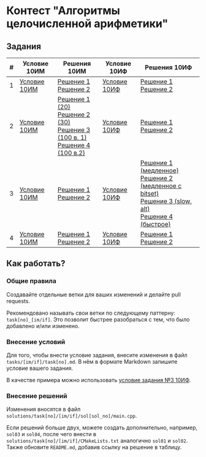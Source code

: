 # Контест "Алгоритмы целочисленной арифметики"

## Задания

| # | Условие 10ИМ | Решения 10ИМ                                                                                                                                                                                                                              | Условие 10ИФ | Решения 10ИФ                                                                                                                                                                                                                                                      |
| --- | --- |-------------------------------------------------------------------------------------------------------------------------------------------------------------------------------------------------------------------------------------------| --- |-------------------------------------------------------------------------------------------------------------------------------------------------------------------------------------------------------------------------------------------------------------------|
| 1 | [Условие 10ИМ](tasks/im/task1.md) | [Решение 1](solutions/task1/im/sol01/main.cpp) <br> [Решение 2](solutions/task1/im/sol02/main.cpp)                                                                                                                                        | [Условие 10ИФ](tasks/if/task1.md) | [Решение 1](solutions/task1/if/sol01/main.cpp) <br> [Решение 2](solutions/task1/if/sol02/main.cpp)                                                                                                                                                                |
| 2 | [Условие 10ИМ](tasks/im/task2.md) | [Решение 1 (20)](solutions/task2/im/sol01/main.cpp) <br> [Решение 2 (30)](solutions/task2/im/sol02/main.cpp) <br> [Решение 3 (100 в. 1)](solutions/task2/im/sol03/main.cpp) <br> [Решение 4 (100 в.2)](solutions/task2/im/sol04/main.cpp) | [Условие 10ИФ](tasks/if/task2.md) | [Решение 1](solutions/task2/if/sol01/main.cpp) <br> [Решение 2](solutions/task2/if/sol02/main.cpp) |
| 3 | [Условие 10ИМ](tasks/im/task3.md) | [Решение 1](solutions/task3/im/sol01/main.cpp) <br> [Решение 2](solutions/task3/im/sol02/main.cpp)                                                                                                                                        | [Условие 10ИФ](tasks/if/task3.md) | [Решение 1 (медленное)](solutions/task3/if/sol01/main.cpp) <br> [Решение 2 (медленное с bitset)](solutions/task3/if/sol02/main.cpp) <br> [Решение 3 (slow, alt)](solutions/task3/if/sol03/main.cpp) <br> [Решение 4 (быстрое)](solutions/task3/if/sol04/main.cpp) |
| 4 | [Условие 10ИМ](tasks/im/task4.md) | [Решение 1](solutions/task4/im/sol01/main.cpp) <br> [Решение 2](solutions/task4/im/sol02/main.cpp)                                                                                                                                        | [Условие 10ИФ](tasks/if/task4.md) | [Решение 1](solutions/task4/if/sol01/main.cpp) <br> [Решение 2](solutions/task4/if/sol02/main.cpp)                                                                                                                                                                |

## Как работать?

### Общие правила

Создавайте отдельные ветки для ваших изменений и делайте pull requests.

Рекомендовано называть свои ветки по следующему паттерну: `task[no]_[im/if]`. Это позволит быстрее разобраться с тем, что было добавлено и/или изменено.

### Внесение условий

Для того, чтобы внести условие задания, внесите изменения в файл `tasks/[im/if]/task[no].md`. В нём в формате Markdown запишите условие вашего задания.

В качестве примера можно использовать [условие задания №3 10ИФ](tasks/if/task3.md).

### Внесение решений

Изменения вносятся в файл `solutions/task[no]/[im/if]/sol[sol_no]/main.cpp`.

Если решений больше двух, можете создать дополнительно, например, `sol03` и `sol04`, после чего внести в `solutions/task[no]/[im/if]/CMakeLists.txt` аналогично `sol01` и `sol02`. Также обновите `README.md`, добавив ссылку на решение в таблицу.
